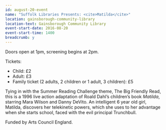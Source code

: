 ```yaml
---
id: august-20-event
name: "Suffolk Libraries Presents: <cite>Matilda</cite>"
location: gainsborough-community-library
location-text: Gainsborough Community Library
event-start-date: 2016-08-20
event-start-time: 1400
breadcrumb: y
---
```

Doors open at 1pm, screening begins at 2pm.

Tickets:
* Child: £2
* Adult: £3
* Family ticket (2 adults, 2 children or 1 adult, 3 children): £5

Tying in with the Summer Reading Challenge theme, The Big Friendly Read, this is a 1996 live action adaptation of Roald Dahl’s children’s book <cite>Matilda</cite>, starring Mara Wilson and Danny DeVito. An intelligent 6 year old girl, Matilda, discovers her telekinetic powers, which she uses to her advantage when she starts school, faced with the evil principal Trunchbull.

Funded by Arts Council England.
